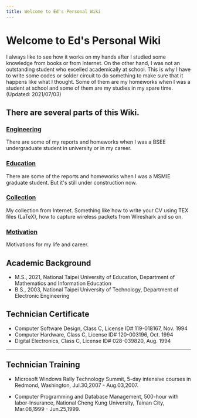 ```yaml
---
title: Welcome to Ed's Personal Wiki
---
```


# Welcome to Ed's Personal Wiki

I always like to see how it works on my hands after I studied some knowledge from books or from Internet. On the other hand, I was not an outstanding student who excelled academically at school. This is why I have to write some codes or solder circuit to do something to make sure that it happens like what I thought. Some of them are my homeworks when I was a student at school and some of them are my studies in my spare time. (Updated: 2021/07/03)

## There are several parts of this Wiki.

### [Engineering](distro/debian/index.md)
There are some of my reports and homeworks when I was a BSEE undergraduate student in university or in my career.

### [Education](qualitative-research/index.md)
 
There are some of the reports and homeworks when I was a MSMIE graduate student. But it's still under construction now. 

### [Collection](collections/index.md)

My collection from Internet. Something like how to write your CV using TEX files (LaTeX), how to capture wireless packets from Wireshark and so on.

### [Motivation](painting/index.md)

Motivations for my life and career.

## Academic Background

<!-- 大學各系所(組) 授予學位中、英文名稱 參考手冊 -->
<!-- http://dgaa.web.nthu.edu.tw/ezfiles/74/1074/img/360/rule4-3.pdf -->

<!-- diverse academic backgrounds, including `Electronic Engineering` and `Mathematics/Information Education`. -->

<!--College of Science, --> 

- M.S., 2021, National Taipei University of Education, Department of Mathematics and Information Education
- B.S., 2003, National Taipei University of Technology, Department of Electronic Engineering

## Technician Certificate
<!--
diverse certification and Licenses from [Skill Evaluation Center of Workforce Development Agency,Ministry of Labor](https://www.wdasec.gov.tw/en/)
-->

- Computer Software Design, Class C, License ID# 119-018167, Nov. 1994
- Computer Hardware, Class C, License ID# 120-003196, Oct. 1994
- Digital Electronics, Class C, License ID# 028-039820, Aug. 1994

----

## Technician Training

- Microsoft Windows Rally Technology Summit, 5-day intensive courses in Redmond, Washington, Jul.30,2007 - Aug.03,2007.
<!--
- SoC & IC Design Courses, 251-hour, National Tsing Hua University, Hsinchu City, Aug.27,2002 - Jan.12,2003.
-->
- Computer Programming and Database Management, 500-hour with labor-Insurance, National Cheng Kung University, Tainan City, Mar.08,1999 - Jun.25,1999.
